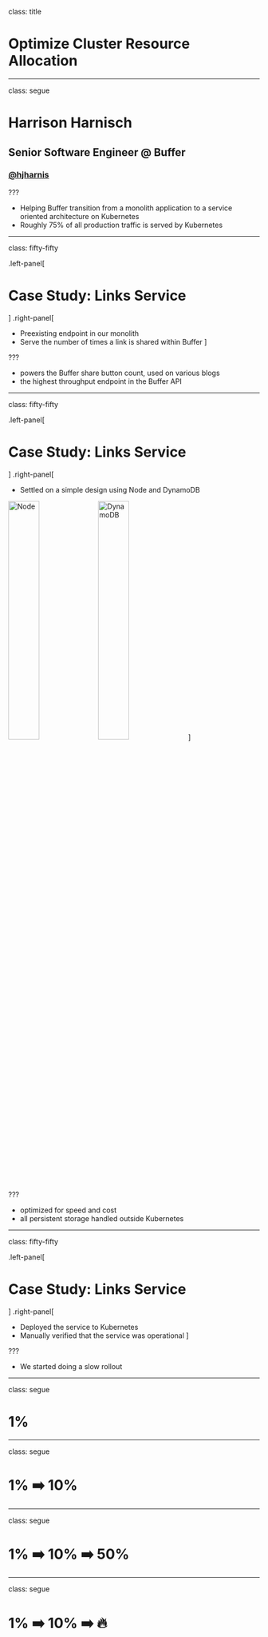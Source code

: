 
class: title

# Optimize Cluster Resource Allocation

---

class: segue

# Harrison Harnisch
## Senior Software Engineer @ Buffer
### [@hjharnis](https://twitter.com/hjharnis)

???

- Helping Buffer transition from a monolith application to a service oriented architecture on Kubernetes
- Roughly 75% of all production traffic is served by Kubernetes

---

class: fifty-fifty

.left-panel[
# Case Study: Links Service
]
.right-panel[
- Preexisting endpoint in our monolith
- Serve the number of times a link is shared within Buffer
]

???

- powers the Buffer share button count, used on various blogs
- the highest throughput endpoint in the Buffer API

---

class: fifty-fifty

.left-panel[
# Case Study: Links Service
]
.right-panel[
- Settled on a simple design using Node and DynamoDB

<img src="{{baseurl}}/images/KubernetesResourceOptimization/Node.png" alt="Node" width="35%" />
<img src="{{baseurl}}/images/KubernetesResourceOptimization/DynamoDB.png" alt="DynamoDB" width="35%" />
]

???

- optimized for speed and cost
- all persistent storage handled outside Kubernetes

---

class: fifty-fifty

.left-panel[
# Case Study: Links Service
]
.right-panel[
- Deployed the service to Kubernetes
- Manually verified that the service was operational
]

???

- We started doing a slow rollout

---

class: segue

# 1%

---

class: segue

# 1% ➡️️ 10%

---

class: segue

# 1% ➡️️ 10% ➡️️ 50%

---

class: segue

# 1% ➡️️ 10% ➡️️ 🔥
